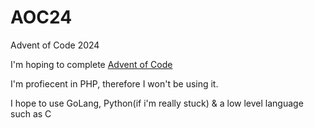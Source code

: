 # AOC24
Advent of Code 2024


I'm hoping to complete [Advent of Code](https://www.google.com/url?sa=t&source=web&rct=j&opi=89978449&url=https://adventofcode.com/&ved=2ahUKEwi0rKT_2cSJAxW3W0EAHRIqMOYQFnoECAwQAQ&usg=AOvVaw138UV6iz1Rf6pf0emkAIkK)

I'm profiecent in PHP, therefore I won't be using it.

I hope to use GoLang, Python(if i'm really stuck) & a low level language such as C
